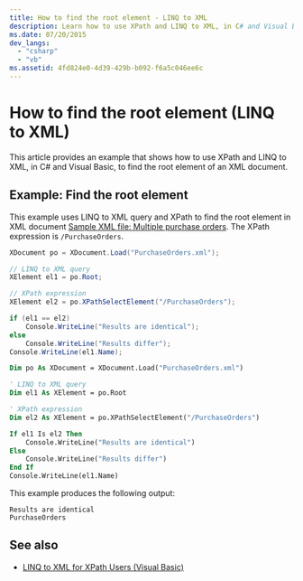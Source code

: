 ```yaml
---
title: How to find the root element - LINQ to XML
description: Learn how to use XPath and LINQ to XML, in C# and Visual Basic, to find the root element of an XML document.
ms.date: 07/20/2015
dev_langs:
  - "csharp"
  - "vb"
ms.assetid: 4fd824e0-4d39-429b-b092-f6a5c046ee6c
---
```


# How to find the root element (LINQ to XML)

This article provides an example that shows how to use XPath and LINQ to XML, in C# and Visual Basic, to find the root element of an XML document.

## Example: Find the root element

This example uses LINQ to XML query and XPath to find the root element in XML document [Sample XML file: Multiple purchase orders](sample-xml-file-multiple-purchase-orders.md). The XPath expression is `/PurchaseOrders`.

```csharp
XDocument po = XDocument.Load("PurchaseOrders.xml");

// LINQ to XML query
XElement el1 = po.Root;

// XPath expression
XElement el2 = po.XPathSelectElement("/PurchaseOrders");

if (el1 == el2)
    Console.WriteLine("Results are identical");
else
    Console.WriteLine("Results differ");
Console.WriteLine(el1.Name);
```

```vb
Dim po As XDocument = XDocument.Load("PurchaseOrders.xml")

' LINQ to XML query
Dim el1 As XElement = po.Root

' XPath expression
Dim el2 As XElement = po.XPathSelectElement("/PurchaseOrders")

If el1 Is el2 Then
    Console.WriteLine("Results are identical")
Else
    Console.WriteLine("Results differ")
End If
Console.WriteLine(el1.Name)
```

This example produces the following output:

```output
Results are identical
PurchaseOrders
```

## See also

- [LINQ to XML for XPath Users (Visual Basic)](/../../visual-basic/programming-guide/concepts/linq/linq-to-xml-for-xpath-users.md)
